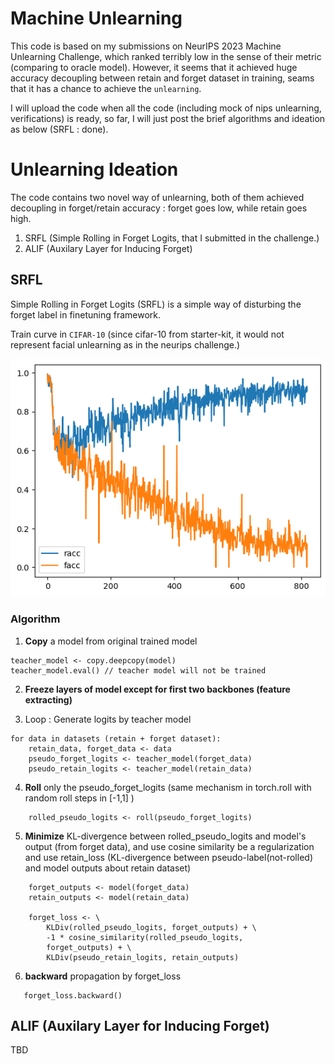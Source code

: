 # Machine Unlearning

This code is based on my submissions on NeurIPS 2023 Machine Unlearning Challenge, which ranked terribly low in the sense of their metric (comparing to oracle model). However, it seems that it achieved huge accuracy decoupling between retain and forget dataset in training, seams that it has a chance to achieve the `unlearning`.

I will upload the code when all the code (including mock of nips unlearning, verifications) is ready, so far, I will just post the brief algorithms and ideation as below (SRFL : done).

# Unlearning Ideation

The code contains two novel way of unlearning, both of them achieved decoupling in forget/retain accuracy : forget goes low, while retain goes high.

1. SRFL (Simple Rolling in Forget Logits, that I submitted in the challenge.) 
2. ALIF (Auxilary Layer for Inducing Forget)

## SRFL   
Simple Rolling in Forget Logits (SRFL) is a simple way of disturbing the forget label in finetuning framework. 

Train curve in `CIFAR-10` (since cifar-10 from starter-kit, it would not represent facial unlearning as in the neurips challenge.)

![image](./outputs/cifar10_accuracy.png)

### Algorithm
1. **Copy** a model from original trained model   

```
teacher_model <- copy.deepcopy(model)
teacher_model.eval() // teacher model will not be trained
```

2. **Freeze layers of model except for first two backbones (feature extracting)**

3. Loop : Generate logits by teacher model   
```
for data in datasets (retain + forget dataset):
    retain_data, forget_data <- data
    pseudo_forget_logits <- teacher_model(forget_data)
    pseudo_retain_logits <- teacher_model(retain_data)
```

4. **Roll** only the pseudo_forget_logits (same mechanism in torch.roll with random roll steps in [-1,1] )

```
    rolled_pseudo_logits <- roll(pseudo_forget_logits)
```

5. **Minimize** KL-divergence between rolled_pseudo_logits and model's output (from forget data), and use cosine similarity be a regularization and use retain_loss (KL-divergence between pseudo-label(not-rolled) and model outputs about retain dataset)    
```
    forget_outputs <- model(forget_data)
    retain_outputs <- model(retain_data)

    forget_loss <- \
        KLDiv(rolled_pseudo_logits, forget_outputs) + \
        -1 * cosine_similarity(rolled_pseudo_logits, 
        forget_outputs) + \
        KLDiv(pseudo_retain_logits, retain_outputs)
```

6. **backward** propagation by forget_loss
```
   forget_loss.backward()
```


## ALIF (Auxilary Layer for Inducing Forget)

TBD